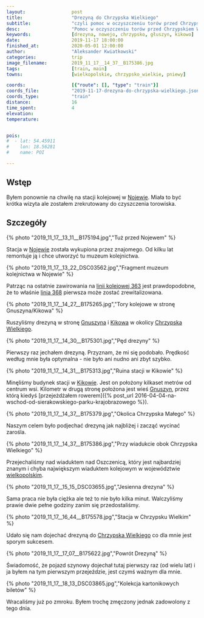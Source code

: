 ```yaml
---
layout:                 post
title:                  "Drezyną do Chrzypska Wielkiego"
subtitle:               "czyli pomoc w oczyszczeniu torów przed Chrzypskiem Wielkim i pierwszy dojazd pojazdem szynowym od wielu lat"
desc:                   "Pomoc w oczyszczeniu torów przed Chrzypskiem Wielkim i pierwszy dojazd pojazdem szynowym od wielu lat."
keywords:               [drezyna, nowejo, chrzypsko, głuszyn, kikowo]
date:                   2019-11-17 18:00:00
finished_at:            2020-05-01 12:00:00
author:                 "Aleksander Kwiatkowski"
categories:             trip
image_filename:         2019_11_17__14_37__B175386.jpg
tags:                   [train, main]
towns:                  [wielkopolskie, chrzypsko_wielkie, pniewy]

coords:                 [{"route": [], "type": "train"}]
coords_file:            "2019-11-17-drezyna-do-chrzypska-wielkiego.json"
coords_type:            "train"
distance:               16
time_spent:             4
elevation:              
temperature:            


pois:
#  - lat: 54.45911
#    lon: 18.56281
#    name: POI

---
```


[wiki-linia-363]: https://pl.wikipedia.org/wiki/Linia_kolejowa_nr_363
[wiki-linia-368]: https://pl.wikipedia.org/wiki/Linia_kolejowa_nr_368
[wiki-chrzypsko-wielkie]: https://pl.wikipedia.org/wiki/Chrzypsko_Wielkie
[wiki-gnuszyn]: https://pl.wikipedia.org/wiki/Gnuszyn
[wiki-kikowo]: https://pl.wikipedia.org/wiki/Kikowo_(wojew%C3%B3dztwo_wielkopolskie)
[wiki-nojewo]: https://pl.wikipedia.org/wiki/Nojewo
[wiki-wielkopolskie]: https://pl.wikipedia.org/wiki/Wojew%C3%B3dztwo_wielkopolskie

## Wstęp

Byłem ponownie na chwilę na stacji kolejowej w [Nojewie][wiki-nojewo].
Miała to być krótka wizyta ale zostałem zrekrutowany do czyszczenia torowiska.

## Szczegóły

{% photo "2019_11_17__13_11__B175194.jpg","Tuż przed Nojewem" %}

Stacja w [Nojewie][wiki-nojewo] została wykupiona przez znajomego. Od kilku lat
remontuje ją i chce utworzyć tu muzeum kolejnictwa.

{% photo "2019_11_17__13_22_DSC03562.jpg","Fragment muzeum kolejnictwa w Nojewie" %}

Patrząc na ostatnie zawirowania na [linii kolejowej 363][wiki-linia-363]
jest prawdopodobne, że to właśnie [linia 368][wiki-linia-368] pierwsza może
zostać zrewitalizowana.

{% photo "2019_11_17__14_27__B175265.jpg","Tory kolejowe w stronę Gnuszyna/Kikowa" %}

Ruszyliśmy drezyną w stronę [Gnuszyna][wiki-gnuszyn] i [Kikowa][wiki-kikowo] w okolicy
[Chrzypska Wielkiego][wiki-chrzypsko-wielkie].

{% photo "2019_11_17__14_30__B175301.jpg","Pęd drezyny" %}

Pierwszy raz jechałem drezyną. Przyznam, że mi się podobało. Prędkość
według mnie była optymalna - nie było ani nudno ani zbyt szybko.

{% photo "2019_11_17__14_31__B175313.jpg","Ruina stacji w Kikowie" %}

Minęliśmy budynek stacji w [Kikowie][wiki-kikowo]. Jest on położony kilkaset
metrów od centrum wsi. Kilometr w drugą stronę położona jest wieś [Gnuszyn][wiki-gnuszyn],
przez którą kiedyś
[przejeżdżałem rowerem]({% post_url 2016-04-04-na-wschod-od-sierakowskiego-parku-krajobrazowego %}).

{% photo "2019_11_17__14_37__B175379.jpg","Okolica Chrzypska Małego" %}

Naszym celem było podjechać drezyną jak najbliżej i zacząć wycinać zarośla.

{% photo "2019_11_17__14_37__B175386.jpg","Przy wiadukcie obok Chrzypska Wielkiego" %}

Przejechaliśmy nad wiaduktem nad Oszczenicą, który jest
najbardziej znanym i chyba największym wiaduktem kolejowym
w województwie [wielkopolskim][wiki-wielkopolskie].

{% photo "2019_11_17__15_15_DSC03655.jpg","Jesienna drezyna" %}

Sama praca nie była ciężka ale też to nie było kilka minut. Walczyliśmy prawie
dwie pełne godziny zanim się przedostaliśmy.

{% photo "2019_11_17__16_44__B175578.jpg","Stacja w Chrzypsku Wielkim" %}

Udało się nam dojechać drezyną do [Chrzypska Wielkiego][wiki-chrzypsko-wielkie]
co dla mnie jest sporym sukcesem.

{% photo "2019_11_17__17_07__B175622.jpg","Powrót Drezyną" %}

Świadomość, że pojazd szynowy dojechał tutaj pierwszy raz (od wielu lat) i ja byłem na
tym pierwszym przejeździe, jest czymś ważnym dla mnie.

{% photo "2019_11_17__18_13_DSC03865.jpg","Kolekcja kartonikowych biletów" %}

Wracaliśmy już po zmroku. Byłem trochę zmęczony jednak zadowolony z tego dnia.
